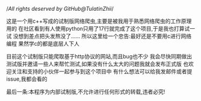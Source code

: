 /*All rights deserved by GitHub@TulatinZhii*/

这是一个用c++写成的试制版网络爬虫,主要是被我用于熟悉网络爬虫的工作原理用的
在社区看到有人使用python只用了17行就完成了这个项目,于是我也打算试一试
没想到差点把头发熬没了......
所以这里给一个忠告:最好还是不要用c进行网络编程
果然学c的都是底层人下人

目前这个试制版只能爬取基于http协议的网站,而且bug也不少
我会尽快同期做出测试版并邀请一些人来帮忙测试,如果没有什么太大的问题我就会发布正式版
也欢迎关注和支持的小伙伴一起参与到这个项目中
有什么想法可以给我发邮件或者提issue,我都会看的

最后一条:本程序为内部试制版,不允许进行任何形式的转载,违者必究!
